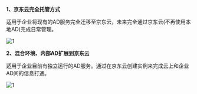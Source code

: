 
**1、京东云完全托管方式**

​      适用于企业将现有的AD服务完全迁移至京东云，未来完全通过京东云(不再使用本地AD)完成日常管理。

![1](https://github.com/jdcloudcom/cn/blob/joytaobao-ad-20181122/image/DirectoryService/Infrastructure-1.png)

**2、混合环境、内部AD扩展到京东云**

​     适用于企业目前有独立运行的AD服务。通过在京东云创建实例来完成云上和企业AD间的信息打通。

![1](https://github.com/jdcloudcom/cn/blob/joytaobao-ad-20181122/image/DirectoryService/Infrastructure-2.png)

